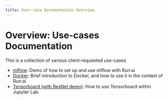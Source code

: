 ```yaml
---
title: User-case Documentation Overview
---
```

# Overview: Use-cases Documentation

This is a collection of various client-requested use-cases  
  
+ [mlflow](./runai_mlflow_demo/README.md): Demo of how to set up and use mlflow with Run:ai
+ [Docker](./runai_docker_intro/README.md): Brief introduction to Docker, and how to use it in the context of Run:ai
+ [Tensorboard (with ResNet demo)](./runai_tensorboard_demo_with_resnet/README.md): How to use Tensorboard within Jupyter Lab.